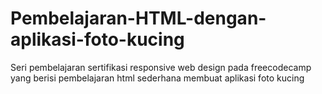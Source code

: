 # Pembelajaran-HTML-dengan-aplikasi-foto-kucing
Seri pembelajaran sertifikasi responsive web design pada freecodecamp yang berisi pembelajaran html sederhana membuat aplikasi foto kucing
